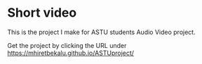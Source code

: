 # Short video
This is the project I make for ASTU students Audio Video project.

Get the project by clicking the URL under
https://mhiretbekalu.github.io/ASTUproject/

